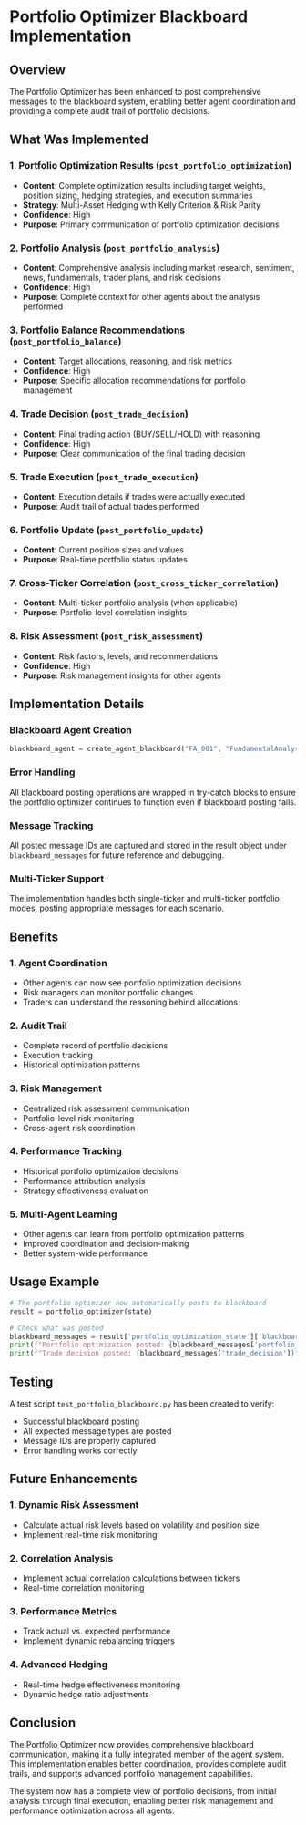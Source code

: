 # Portfolio Optimizer Blackboard Implementation

## Overview

The Portfolio Optimizer has been enhanced to post comprehensive messages to the blackboard system, enabling better agent coordination and providing a complete audit trail of portfolio decisions.

## What Was Implemented

### 1. **Portfolio Optimization Results** (`post_portfolio_optimization`)
- **Content**: Complete optimization results including target weights, position sizing, hedging strategies, and execution summaries
- **Strategy**: Multi-Asset Hedging with Kelly Criterion & Risk Parity
- **Confidence**: High
- **Purpose**: Primary communication of portfolio optimization decisions

### 2. **Portfolio Analysis** (`post_portfolio_analysis`)
- **Content**: Comprehensive analysis including market research, sentiment, news, fundamentals, trader plans, and risk decisions
- **Confidence**: High
- **Purpose**: Complete context for other agents about the analysis performed

### 3. **Portfolio Balance Recommendations** (`post_portfolio_balance`)
- **Content**: Target allocations, reasoning, and risk metrics
- **Confidence**: High
- **Purpose**: Specific allocation recommendations for portfolio management

### 4. **Trade Decision** (`post_trade_decision`)
- **Content**: Final trading action (BUY/SELL/HOLD) with reasoning
- **Confidence**: High
- **Purpose**: Clear communication of the final trading decision

### 5. **Trade Execution** (`post_trade_execution`)
- **Content**: Execution details if trades were actually executed
- **Purpose**: Audit trail of actual trades performed

### 6. **Portfolio Update** (`post_portfolio_update`)
- **Content**: Current position sizes and values
- **Purpose**: Real-time portfolio status updates

### 7. **Cross-Ticker Correlation** (`post_cross_ticker_correlation`)
- **Content**: Multi-ticker portfolio analysis (when applicable)
- **Purpose**: Portfolio-level correlation insights

### 8. **Risk Assessment** (`post_risk_assessment`)
- **Content**: Risk factors, levels, and recommendations
- **Confidence**: High
- **Purpose**: Risk management insights for other agents

## Implementation Details

### Blackboard Agent Creation
```python
blackboard_agent = create_agent_blackboard("FA_001", "FundamentalAnalyst")
```

### Error Handling
All blackboard posting operations are wrapped in try-catch blocks to ensure the portfolio optimizer continues to function even if blackboard posting fails.

### Message Tracking
All posted message IDs are captured and stored in the result object under `blackboard_messages` for future reference and debugging.

### Multi-Ticker Support
The implementation handles both single-ticker and multi-ticker portfolio modes, posting appropriate messages for each scenario.

## Benefits

### 1. **Agent Coordination**
- Other agents can now see portfolio optimization decisions
- Risk managers can monitor portfolio changes
- Traders can understand the reasoning behind allocations

### 2. **Audit Trail**
- Complete record of portfolio decisions
- Execution tracking
- Historical optimization patterns

### 3. **Risk Management**
- Centralized risk assessment communication
- Portfolio-level risk monitoring
- Cross-agent risk coordination

### 4. **Performance Tracking**
- Historical portfolio optimization decisions
- Performance attribution analysis
- Strategy effectiveness evaluation

### 5. **Multi-Agent Learning**
- Other agents can learn from portfolio optimization patterns
- Improved coordination and decision-making
- Better system-wide performance

## Usage Example

```python
# The portfolio optimizer now automatically posts to blackboard
result = portfolio_optimizer(state)

# Check what was posted
blackboard_messages = result['portfolio_optimization_state']['blackboard_messages']
print(f"Portfolio optimization posted: {blackboard_messages['portfolio_optimization']}")
print(f"Trade decision posted: {blackboard_messages['trade_decision']}")
```

## Testing

A test script `test_portfolio_blackboard.py` has been created to verify:
- Successful blackboard posting
- All expected message types are posted
- Message IDs are properly captured
- Error handling works correctly

## Future Enhancements

### 1. **Dynamic Risk Assessment**
- Calculate actual risk levels based on volatility and position size
- Implement real-time risk monitoring

### 2. **Correlation Analysis**
- Implement actual correlation calculations between tickers
- Real-time correlation monitoring

### 3. **Performance Metrics**
- Track actual vs. expected performance
- Implement dynamic rebalancing triggers

### 4. **Advanced Hedging**
- Real-time hedge effectiveness monitoring
- Dynamic hedge ratio adjustments

## Conclusion

The Portfolio Optimizer now provides comprehensive blackboard communication, making it a fully integrated member of the agent system. This implementation enables better coordination, provides complete audit trails, and supports advanced portfolio management capabilities.

The system now has a complete view of portfolio decisions, from initial analysis through final execution, enabling better risk management and performance optimization across all agents. 